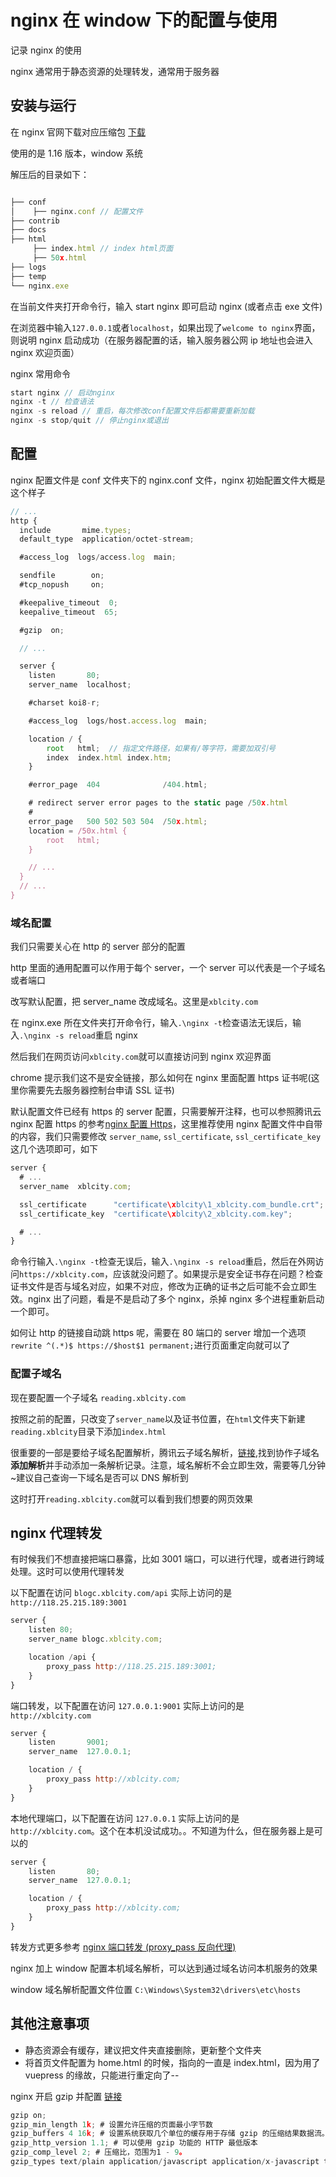 # nginx 在 window 下的配置与使用

记录 nginx 的使用

nginx 通常用于静态资源的处理转发，通常用于服务器

## 安装与运行

在 nginx 官网下载对应压缩包 [下载](http://nginx.org/en/download.html)

使用的是 1.16 版本，window 系统

解压后的目录如下：

```js

├── conf
│    ├── nginx.conf // 配置文件
├── contrib
├── docs
├── html
     ├── index.html // index html页面
     ├── 50x.html
├── logs
├── temp
└── nginx.exe

```

在当前文件夹打开命令行，输入 start nginx 即可启动 nginx (或者点击 exe 文件)

在浏览器中输入`127.0.0.1`或者`localhost`，如果出现了`welcome to nginx`界面，则说明 nginx 启动成功（在服务器配置的话，输入服务器公网 ip 地址也会进入 nginx 欢迎页面）

nginx 常用命令

```js
start nginx // 启动nginx
nginx -t // 检查语法
nginx -s reload // 重启，每次修改conf配置文件后都需要重新加载
nginx -s stop/quit // 停止nginx或退出
```

## 配置

nginx 配置文件是 conf 文件夹下的 nginx.conf 文件，nginx 初始配置文件大概是这个样子

```js
// ...
http {
  include       mime.types;
  default_type  application/octet-stream;

  #access_log  logs/access.log  main;

  sendfile        on;
  #tcp_nopush     on;

  #keepalive_timeout  0;
  keepalive_timeout  65;

  #gzip  on;

  // ...

  server {
    listen       80;
    server_name  localhost;

    #charset koi8-r;

    #access_log  logs/host.access.log  main;

    location / {
        root   html;  // 指定文件路径，如果有/等字符，需要加双引号
        index  index.html index.htm;
    }

    #error_page  404              /404.html;

    # redirect server error pages to the static page /50x.html
    #
    error_page   500 502 503 504  /50x.html;
    location = /50x.html {
        root   html;
    }

    // ...
  }
  // ...
}
```

### 域名配置

我们只需要关心在 http 的 server 部分的配置

http 里面的通用配置可以作用于每个 server，一个 server 可以代表是一个子域名或者端口

改写默认配置，把 server_name 改成域名。这里是`xblcity.com`

在 nginx.exe 所在文件夹打开命令行，输入`.\nginx -t`检查语法无误后，输入`.\nginx -s reload`重启 nginx

然后我们在网页访问`xblcity.com`就可以直接访问到 nginx 欢迎界面

chrome 提示我们这不是安全链接，那么如何在 nginx 里面配置 https 证书呢(这里你需要先去服务器控制台申请 SSL 证书)

默认配置文件已经有 https 的 server 配置，只需要解开注释，也可以参照腾讯云 nginx 配置 https 的参考[nginx 配置 Https](https://cloud.tencent.com/document/product/400/35244)，这里推荐使用 nginx 配置文件中自带的内容，我们只需要修改 `server_name`, `ssl_certificate`, `ssl_certificate_key`这几个选项即可，如下

```js
server {
  # ...
  server_name  xblcity.com;

  ssl_certificate      "certificate\xblcity\1_xblcity.com_bundle.crt";
  ssl_certificate_key  "certificate\xblcity\2_xblcity.com.key";

  # ...
}
```

命令行输入`.\nginx -t`检查无误后，输入`.\nginx -s reload`重启，然后在外网访问`https://xblcity.com`，应该就没问题了。如果提示是安全证书存在问题？检查证书文件是否与域名对应，如果不对应，修改为正确的证书之后可能不会立即生效。nginx 出了问题，看是不是启动了多个 nginx，杀掉 nginx 多个进程重新启动一个即可。

如何让 http 的链接自动跳 https 呢，需要在 80 端口的 server 增加一个选项`rewrite ^(.*)$ https://$host$1 permanent;`进行页面重定向就可以了

### 配置子域名

现在要配置一个子域名 `reading.xblcity.com`

按照之前的配置，只改变了`server_name`以及证书位置，在`html`文件夹下新建`reading.xblcity`目录下添加`index.html`

很重要的一部是要给子域名配置解析，腾讯云子域名解析，[链接](https://cloud.tencent.com/document/product/302/7800),找到协作子域名**添加解析**并手动添加一条解析记录。注意，域名解析不会立即生效，需要等几分钟~建议自己查询一下域名是否可以 DNS 解析到

这时打开`reading.xblcity.com`就可以看到我们想要的网页效果

## nginx 代理转发

有时候我们不想直接把端口暴露，比如 3001 端口，可以进行代理，或者进行跨域处理。这时可以使用代理转发

以下配置在访问 `blogc.xblcity.com/api` 实际上访问的是 `http://118.25.215.189:3001`

```js
server {
    listen 80;
    server_name blogc.xblcity.com;

    location /api {
        proxy_pass http://118.25.215.189:3001;
    }
}
```

端口转发，以下配置在访问 `127.0.0.1:9001` 实际上访问的是 `http://xblcity.com`

```js
server {
    listen       9001;
    server_name  127.0.0.1;

    location / {
        proxy_pass http://xblcity.com;
    }
}
```

本地代理端口，以下配置在访问 `127.0.0.1` 实际上访问的是 `http://xblcity.com`。这个在本机没试成功。。不知道为什么，但在服务器上是可以的

```js
server {
    listen       80;
    server_name  127.0.0.1;

    location / {
        proxy_pass http://xblcity.com;
    }
}
```

转发方式更多参考 [nginx 端口转发 (proxy_pass 反向代理)](https://www.cnblogs.com/bneglect/p/11528499.html)

nginx 加上 window 配置本机域名解析，可以达到通过域名访问本机服务的效果

window 域名解析配置文件位置 `C:\Windows\System32\drivers\etc\hosts`

## 其他注意事项

- 静态资源会有缓存，建议把文件夹直接删除，更新整个文件夹
- 将首页文件配置为 home.html 的时候，指向的一直是 index.html，因为用了 vuepress 的缘故，只能进行重定向了--

nginx 开启 gzip 并配置 [链接](https://cloud.tencent.com/document/product/214/5404)

```js
gzip on;
gzip_min_length 1k; # 设置允许压缩的页面最小字节数
gzip_buffers 4 16k; # 设置系统获取几个单位的缓存用于存储 gzip 的压缩结果数据流。
gzip_http_version 1.1; # 可以使用 gzip 功能的 HTTP 最低版本
gzip_comp_level 2; # 压缩比，范围为1 - 9。
gzip_types text/plain application/javascript application/x-javascript text/css application/xml text/javascript image/jpeg image/jpg image/gif image/png; # MIME 类型进行压缩
```
